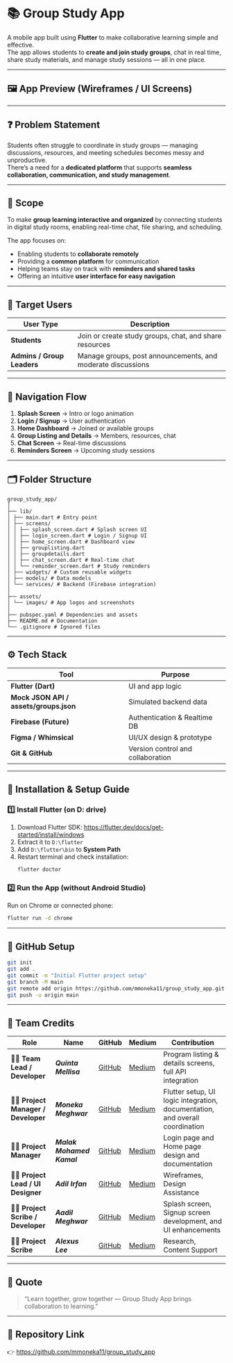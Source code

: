 # 📚 Group Study App

A mobile app built using **Flutter** to make collaborative learning simple and effective.  
The app allows students to **create and join study groups**, chat in real time, share study materials, and manage study sessions — all in one place.

---

## 🖼️ App Preview (Wireframes / UI Screens)

<!-- | Splash Screen | Login Screen | Home Screen | Chat Screen |
|----------------|--------------|--------------|--------------|
| ![Splash](assets/images/splash_screen.png) | ![Login](assets/images/login_screen.png) | ![Home](assets/images/home_screen.png) | ![Chat](assets/images/chat_screen.png) | -->


---

## ❓ Problem Statement

Students often struggle to coordinate in study groups — managing discussions, resources, and meeting schedules becomes messy and unproductive.  
There’s a need for a **dedicated platform** that supports **seamless collaboration, communication, and study management**.

---

## 🎯 Scope

To make **group learning interactive and organized** by connecting students in digital study rooms, enabling real-time chat, file sharing, and scheduling.

The app focuses on:
- Enabling students to **collaborate remotely**
- Providing a **common platform** for communication
- Helping teams stay on track with **reminders and shared tasks**
- Offering an intuitive **user interface for easy navigation**
---

## 👥 Target Users

| User Type | Description |
|------------|--------------|
| **Students** | Join or create study groups, chat, and share resources |
| **Admins / Group Leaders** | Manage groups, post announcements, and moderate discussions |

---

## 🧭 Navigation Flow

1. **Splash Screen** → Intro or logo animation  
2. **Login / Signup** → User authentication  
3. **Home Dashboard** → Joined or available groups  
4. **Group Listing and Details** → Members, resources, chat  
5. **Chat Screen** → Real-time discussions  
6. **Reminders Screen** → Upcoming study sessions  

---

## 🗂️ Folder Structure

```
group_study_app/
│
├── lib/
│ ├── main.dart # Entry point
│ ├── screens/
│ │ ├── splash_screen.dart # Splash screen UI
│ │ ├── login_screen.dart # Login / Signup UI
│ │ ├── home_screen.dart # Dashboard view
│ │ ├── grouplisting.dart
│ │ ├── groupdetails.dart
│ │ ├── chat_screen.dart # Real-time chat
│ │ └── reminder_screen.dart # Study reminders
│ ├── widgets/ # Custom reusable widgets
│ ├── models/ # Data models
│ └── services/ # Backend (Firebase integration)
│
├── assets/
│ └── images/ # App logos and screenshots
│
├── pubspec.yaml # Dependencies and assets
├── README.md # Documentation
└── .gitignore # Ignored files
```

---

## ⚙️ Tech Stack

| Tool | Purpose |
|------|----------|
| **Flutter (Dart)** | UI and app logic |
| **Mock JSON API / assets/groups.json** | Simulated backend data |
| **Firebase (Future)** | Authentication & Realtime DB |
| **Figma / Whimsical** | UI/UX design & prototype|
| **Git & GitHub** | Version control and collaboration |

---

## 🧰 Installation & Setup Guide

### 1️⃣ Install Flutter (on D: drive)
1. Download Flutter SDK: https://flutter.dev/docs/get-started/install/windows
2. Extract it to `D:\flutter`
3. Add `D:\flutter\bin` to **System Path**
4. Restart terminal and check installation:
   ```bash
   flutter doctor
   ```

### 2️⃣ Run the App (without Android Studio)
Run on Chrome or connected phone:

```bash
flutter run -d chrome
```

---

## 🚀 GitHub Setup

```bash
git init
git add .
git commit -m "Initial Flutter project setup"
git branch -M main
git remote add origin https://github.com/mmoneka11/group_study_app.git
git push -u origin main
```

---

## 🧠 Team Credits

| Role | Name | GitHub | Medium | Contribution |
|------|------|--------|--------|---------------|
| 👩‍💻 **Team Lead / Developer**  | ***Quinta Mellisa*** | [GitHub](https://github.com/mm) | [Medium](https://medium.com/@mm) | Program listing & details screens, full API integration |
| 👩‍💻 **Project Manager / Developer**    | ***Moneka Meghwar*** | [GitHub](https://github.com/mmoneka11) | [Medium](https://medium.com/@mmoneka11) |Flutter setup, UI logic integration, documentation, and overall coordination |
| 👩‍💻 **Project Manager**  | ***Malak Mohamed Kamal*** | [GitHub](https://github.com/username1) | [Medium](https://medium.com/@username1) | Login page and Home page design and documentation |
| 👨‍💻 **Project Lead / UI Designer**  | ***Adil Irfan*** | [GitHub](https://github.com/username1) | [Medium](https://medium.com/@username1) | Wireframes, Design Assistance |
| 👩‍💻 **Project Scribe / Developer**  |  ***Aadil Meghwar***| [GitHub](https://github.com/username2) | [Medium](https://medium.com/@username2) | Splash screen, Signup screen development, and UI enhancements |
| 👩‍💻 **Project Scribe**  | ***Alexus Lee*** | [GitHub](https://github.com/username2) | [Medium](https://medium.com/@username2) | Research, Content Support |

---

## 💬 Quote

> “Learn together, grow together — Group Study App brings collaboration to learning.”

---

## 🔗 Repository Link

👉 https://github.com/mmoneka11/group_study_app
